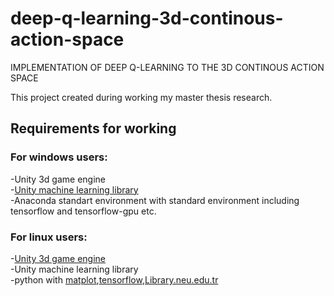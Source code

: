 # deep-q-learning-3d-continous-action-space
IMPLEMENTATION OF DEEP Q-LEARNING TO THE 3D CONTINOUS ACTION SPACE

This project created during working my master thesis research.

<h2>Requirements for working</h2>
<h3>For windows users:</h3>
-Unity 3d game engine<br>
-<a href="https://github.com/Unity-Technologies/ml-agents">Unity machine learning library</a><br>
-Anaconda standart environment with standard environment including tensorflow and tensorflow-gpu etc.<br>


<h3>For linux users:</h3>
-<a href="https://unity3d.com/">Unity 3d game engine</a><br>
-Unity machine learning library<br>
-python with <a href="https://github.com/matplotlib/matplotlib">matplot</a>,<a href="https://github.com/tensorflow/tensorflow">tensorflow</a>,<a href="https://github.com/numpy/numpy>numpy</a> <br>

 Thesis : <a href="http://library.neu.edu.tr/cgi-bin/koha/opac-detail.pl?bib=285858">Library.neu.edu.tr</a>
